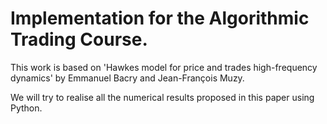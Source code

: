 # Implementation for the Algorithmic Trading Course. 

This work is based on 'Hawkes model for price and trades high-frequency dynamics' by Emmanuel Bacry and Jean-François Muzy. 

We will try to realise all the numerical results proposed in this paper using Python.